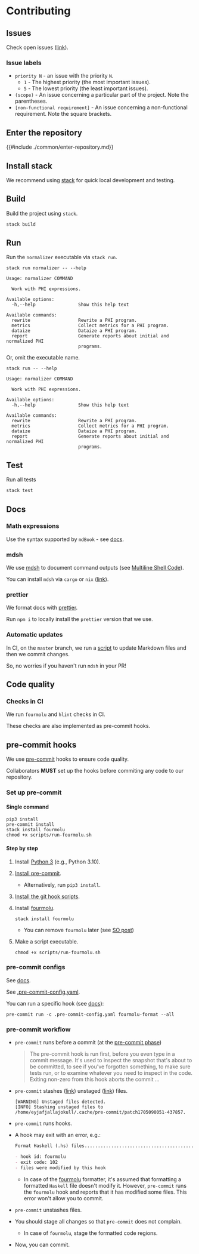 # Contributing

## Issues

Check open issues ([link](https://github.com/objectionary/normalizer/issues)).

### Issue labels

- `priority N` - an issue with the priority `N`.
  - `1` - The highest priority (the most important issues).
  - `5` - The lowest priority (the least important issues).
- `(scope)` - An issue concerning a particular part of the project. Note the parentheses.
- `[non-functional requirement]` - An issue concerning a non-functional requirement. Note the square brackets.

## Enter the repository

{{#include ./common/enter-repository.md}}

## Install stack

We recommend using [stack](https://docs.haskellstack.org/en/stable) for quick local development and testing.

## Build

Build the project using `stack`.

```sh
stack build
```

## Run

Run the `normalizer` executable via `stack run`.

```$ as console
stack run normalizer -- --help
```

```console
Usage: normalizer COMMAND

  Work with PHI expressions.

Available options:
  -h,--help                Show this help text

Available commands:
  rewrite                  Rewrite a PHI program.
  metrics                  Collect metrics for a PHI program.
  dataize                  Dataize a PHI program.
  report                   Generate reports about initial and normalized PHI
                           programs.
```

Or, omit the executable name.

```$ as console
stack run -- --help
```

```console
Usage: normalizer COMMAND

  Work with PHI expressions.

Available options:
  -h,--help                Show this help text

Available commands:
  rewrite                  Rewrite a PHI program.
  metrics                  Collect metrics for a PHI program.
  dataize                  Dataize a PHI program.
  report                   Generate reports about initial and normalized PHI
                           programs.
```

## Test

Run all tests

```sh
stack test
```

## Docs

### Math expressions

Use the syntax supported by `mdBook` - see [docs](https://rust-lang.github.io/mdBook/format/mathjax.html).

### mdsh

We use [mdsh](https://github.com/zimbatm/mdsh) to document command outputs (see [Multiline Shell Code](https://github.com/zimbatm/mdsh#multiline-shell-code)).

You can install `mdsh` via `cargo` or `nix` ([link](https://github.com/zimbatm/mdsh#installation)).

### prettier

We format docs with [prettier](https://prettier.io/).

Run `npm i` to locally install the `prettier` version that we use.

### Automatic updates

In CI, on the `master` branch, we run a [script](https://github.com/objectionary/normalizer/blob/master/scripts/update-markdown.sh) to update Markdown files and then we commit changes.

So, no worries if you haven't run `mdsh` in your PR!

## Code quality

### Checks in CI

We run `fourmolu` and `hlint` checks in CI.

These checks are also implemented as pre-commit hooks.

## pre-commit hooks

We use [pre-commit](https://pre-commit.com/) hooks to ensure code quality.

Collaborators **MUST** set up the hooks before commiting any code to our repository.

### Set up pre-commit

#### Single command

```console
pip3 install
pre-commit install
stack install fourmolu
chmod +x scripts/run-fourmolu.sh
```

#### Step by step

1. Install [Python 3](https://www.python.org/downloads/) (e.g., Python 3.10).
1. [Install pre-commit](https://pre-commit.com/#1-install-pre-commit).
   - Alternatively, run `pip3 install`.
1. [Install the git hook scripts](https://pre-commit.com/#3-install-the-git-hook-scripts).
1. Install [fourmolu](https://github.com/fourmolu/fourmolu).

   ```console
   stack install fourmolu
   ```

   - You can remove `fourmolu` later (see [SO post](https://stackoverflow.com/a/38639959))

1. Make a script executable.

   ```console
   chmod +x scripts/run-fourmolu.sh
   ```

### pre-commit configs

See [docs](https://pre-commit.com/#adding-pre-commit-plugins-to-your-project).

See [.pre-commit-config.yaml](https://github.com/objectionary/normalizer/blob/master/.pre-commit-config.yaml).

You can run a specific hook (see [docs](https://pre-commit.com/#pre-commit-run)):

```console
pre-commit run -c .pre-commit-config.yaml fourmolu-format --all
```

### pre-commit workflow

- `pre-commit` runs before a commit (at the [pre-commit phase](https://git-scm.com/book/en/v2/Customizing-Git-Git-Hooks#_committing_workflow_hooks))

  > The pre-commit hook is run first, before you even type in a commit message. It's used to inspect the snapshot that's about to be committed, to see if you've forgotten something, to make sure tests run, or to examine whatever you need to inspect in the code. Exiting non-zero from this hook aborts the commit ...

- `pre-commit` stashes ([link](https://git-scm.com/docs/git-stash)) unstaged ([link](https://git-scm.com/book/en/v2/Getting-Started-What-is-Git%3F#_the_three_states)) files.

  ```console
  [WARNING] Unstaged files detected.
  [INFO] Stashing unstaged files to /home/eyjafjallajokull/.cache/pre-commit/patch1705090051-437857.
  ```

- `pre-commit` runs hooks.
- A hook may exit with an error, e.g.:

  ```md
  Format Haskell (.hs) files...............................................Failed

  - hook id: fourmolu
  - exit code: 102
  - files were modified by this hook
  ```

  - In case of the [fourmolu](https://github.com/fourmolu/fourmolu) formatter,
    it's assumed that formatting a formatted `Haskell` file doesn't modify it.
    However, `pre-commit` runs the `fourmolu` hook and reports that it has modified some files.
    This error won't allow you to commit.

- `pre-commit` unstashes files.

- You should stage all changes so that `pre-commit` does not complain.

  - In case of `fourmolu`, stage the formatted code regions.

- Now, you can commit.
